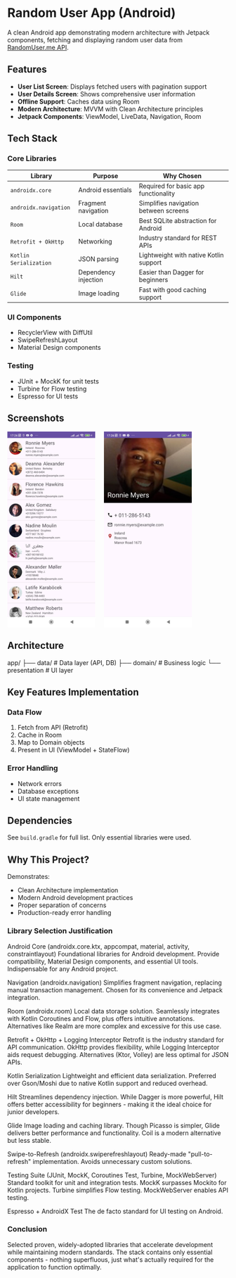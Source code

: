 # Random User App (Android)

A clean Android app demonstrating modern architecture with Jetpack components, fetching and displaying random user data from [RandomUser.me API](https://randomuser.me/).

## Features

- **User List Screen**: Displays fetched users with pagination support
- **User Details Screen**: Shows comprehensive user information
- **Offline Support**: Caches data using Room
- **Modern Architecture**: MVVM with Clean Architecture principles
- **Jetpack Components**: ViewModel, LiveData, Navigation, Room

## Tech Stack

### Core Libraries
| Library | Purpose | Why Chosen |
|---------|---------|------------|
| `androidx.core` | Android essentials | Required for basic app functionality |
| `androidx.navigation` | Fragment navigation | Simplifies navigation between screens |
| `Room` | Local database | Best SQLite abstraction for Android |
| `Retrofit + OkHttp` | Networking | Industry standard for REST APIs |
| `Kotlin Serialization` | JSON parsing | Lightweight with native Kotlin support |
| `Hilt` | Dependency injection | Easier than Dagger for beginners |
| `Glide` | Image loading | Fast with good caching support |

### UI Components
- RecyclerView with DiffUtil
- SwipeRefreshLayout
- Material Design components

### Testing
- JUnit + MockK for unit tests
- Turbine for Flow testing
- Espresso for UI tests

## Screenshots

<div style="display: flex; gap: 20px;">
  <img src="https://github.com/forskillzor/randomUserApp/blob/main/screenshots/userlist.jpeg" width="200" />
  <img src="https://github.com/forskillzor/randomUserApp/blob/main/screenshots/userdetails.jpeg" width="200" />
</div>

## Architecture

app/
├── data/ # Data layer (API, DB)
├── domain/ # Business logic
└── presentation # UI layer


## Key Features Implementation

### Data Flow
1. Fetch from API (Retrofit)
2. Cache in Room
3. Map to Domain objects
4. Present in UI (ViewModel + StateFlow)

### Error Handling
- Network errors
- Database exceptions
- UI state management

## Dependencies

See `build.gradle` for full list. Only essential libraries were used.

## Why This Project?

Demonstrates:
- Clean Architecture implementation
- Modern Android development practices
- Proper separation of concerns
- Production-ready error handling

### Library Selection Justification

Android Core (androidx.core.ktx, appcompat, material, activity, constraintlayout)
Foundational libraries for Android development. Provide compatibility, Material Design components, and essential UI tools. Indispensable for any Android project.

Navigation (androidx.navigation)
Simplifies fragment navigation, replacing manual transaction management. Chosen for its convenience and Jetpack integration.

Room (androidx.room)
Local data storage solution. Seamlessly integrates with Kotlin Coroutines and Flow, plus offers intuitive annotations. Alternatives like Realm are more complex and excessive for this use case.

Retrofit + OkHttp + Logging Interceptor
Retrofit is the industry standard for API communication. OkHttp provides flexibility, while Logging Interceptor aids request debugging. Alternatives (Ktor, Volley) are less optimal for JSON APIs.

Kotlin Serialization
Lightweight and efficient data serialization. Preferred over Gson/Moshi due to native Kotlin support and reduced overhead.

Hilt
Streamlines dependency injection. While Dagger is more powerful, Hilt offers better accessibility for beginners - making it the ideal choice for junior developers.

Glide
Image loading and caching library. Though Picasso is simpler, Glide delivers better performance and functionality. Coil is a modern alternative but less stable.

Swipe-to-Refresh (androidx.swiperefreshlayout)
Ready-made "pull-to-refresh" implementation. Avoids unnecessary custom solutions.

Testing Suite (JUnit, MockK, Coroutines Test, Turbine, MockWebServer)
Standard toolkit for unit and integration tests. MockK surpasses Mockito for Kotlin projects. Turbine simplifies Flow testing. MockWebServer enables API testing.

Espresso + AndroidX Test
The de facto standard for UI testing on Android.

### Conclusion

Selected proven, widely-adopted libraries that accelerate development while maintaining modern standards. The stack contains only essential components - nothing superfluous, just what's actually required for the application to function optimally.
